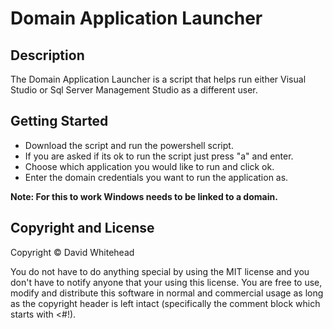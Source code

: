 # Domain Application Launcher
## Description
The Domain Application Launcher is a script that helps run either Visual Studio or Sql Server Management Studio as a different user.

## Getting Started
* Download the script and run the powershell script.
* If you are asked if its ok to run the script just press "a" and enter.
* Choose which application you would like to run and click ok.
* Enter the domain credentials you want to run the application as.

**Note: For this to work Windows needs to be linked to a domain.**

## Copyright and License
Copyright &copy; David Whitehead

You do not have to do anything special by using the MIT license and you don't have to notify anyone that your using this license. You are free to use, modify and distribute this software in normal and commercial usage as long as the copyright header is left intact (specifically the comment block which starts with <#!).
